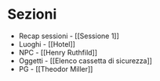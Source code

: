 
# Sezioni

- Recap sessioni - [[Sessione 1]]
- Luoghi - [[Hotel]]
- NPC - [[Henry Ruthfild]]
- Oggetti - [[Elenco cassetta di sicurezza]]
- PG - [[Theodor Miller]]


